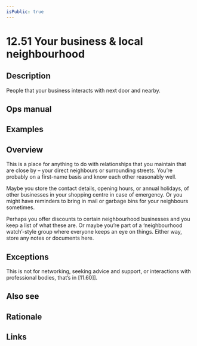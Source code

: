 ```yaml
---
isPublic: true
---
```


# 12.51 Your business & local neighbourhood

## Description

People that your business interacts with next door and nearby.

## Ops manual

## Examples

## Overview

This is a place for anything to do with relationships that you maintain that are close by – your direct neighbours or surrounding streets. You’re probably on a first-name basis and know each other reasonably well.

Maybe you store the contact details, opening hours, or annual holidays, of other businesses in your shopping centre in case of emergency. Or you might have reminders to bring in mail or garbage bins for your neighbours sometimes.

Perhaps you offer discounts to certain neighbourhood businesses and you keep a list of what these are. Or maybe you’re part of a ‘neighbourhood watch’-style group where everyone keeps an eye on things. Either way, store any notes or documents here.

## Exceptions

This is not for networking, seeking advice and support, or interactions with professional bodies, that’s in [11.60]].

## Also see

## Rationale

## Links
